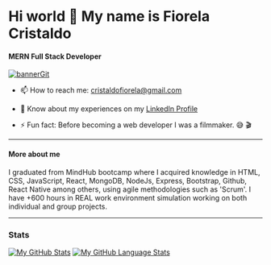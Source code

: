 # Hi world 👋 My name is Fiorela Cristaldo
#### MERN Full Stack Developer
[![bannerGit](https://i.imgur.com/4hOrvvz.png "bannerGit")](http://https://i.imgur.com/4hOrvvz.png "bannerGit")



- 📫 How to reach me: cristaldofiorela@gmail.com

- 📄 Know about my experiences on my [LinkedIn Profile](http://https://www.linkedin.com/in/fiorela-cristaldo/ "LinkedIn Profile")

- ⚡ Fun fact: Before becoming a web developer I was a filmmaker. 😅 🎬


------------

#### More about me
 I graduated from MindHub bootcamp where I acquired knowledge in HTML, CSS, JavaScript, React, MongoDB, NodeJs, Express, Bootstrap, Github, React Native among others, using agile methodologies such as 'Scrum'. I have +600 hours in REAL work environment simulation working on both individual and group projects.

------------


### Stats

[![My GitHub Stats](https://github-readme-stats.vercel.app/api/?username=Cristaldo-Fiorela&count_private=true&theme=tokyonight&showicons=true)]()
[![My GitHub Language Stats](https://github-readme-stats.vercel.app/api/top-langs/?username=Cristaldo-Fiorela&langs_count=5&theme=tokyonight)]()




 
<!--
**Cristaldo-Fiorela/Cristaldo-Fiorela** is a ✨ _special_ ✨ repository because its `README.md` (this file) appears on your GitHub profile.

Here are some ideas to get you started:

- 🔭 I’m currently working on ...
- 🌱 I’m currently learning ...
- 👯 I’m looking to collaborate on ...
- 🤔 I’m looking for help with ...
- 💬 Ask me about ...
- 📫 How to reach me: ...
- 😄 Pronouns: ...
- ⚡ Fun fact: ...
-->
